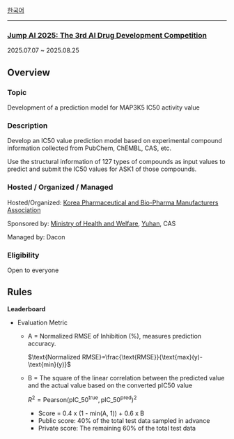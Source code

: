 [한국어](./COMPETITION_INFO_kor.md)

---
### [Jump AI 2025: The 3rd AI Drug Development Competition](https://dacon.io/competitions/official/236530/overview/description)
2025.07.07 ~ 2025.08.25
## Overview
### Topic
Development of a prediction model for MAP3K5 IC50 activity value
### Description
Develop an IC50 value prediction model based on experimental compound information collected from PubChem, ChEMBL, CAS, etc.

Use the structural information of 127 types of compounds as input values to predict and submit the IC50 values for ASK1 of those compounds.

### Hosted / Organized / Managed
Hosted/Organized: [Korea Pharmaceutical and Bio-Pharma Manufacturers Association](https://www.kpbma.or.kr/eng)

Sponsored by: [Ministry of Health and Welfare](https://www.mohw.go.kr/eng/), [Yuhan](http://eng.yuhan.co.kr/Main/), CAS

Managed by: Dacon

### Eligibility
Open to everyone

## Rules
**Leaderboard**
 - Evaluation Metric
   - A = Normalized RMSE of Inhibition (%), measures prediction accuracy.
  
      $\text{Normalized RMSE}=\frac{\text{RMSE}}{\text{max}(y)-\text{min}(y)}$
   - B = The square of the linear correlation between the predicted value and the actual value based on the converted pIC50 value

     $R^2=\text{Pearson}(\text{pIC}\_{50}^{\text{true}}, \text{pIC}\_{50}^{\text{pred}})^2$
     - Score = 0.4 x (1 - min(A, 1)) + 0.6 x B
     - Public score: 40% of the total test data sampled in advance
     - Private score: The remaining 60% of the total test data

